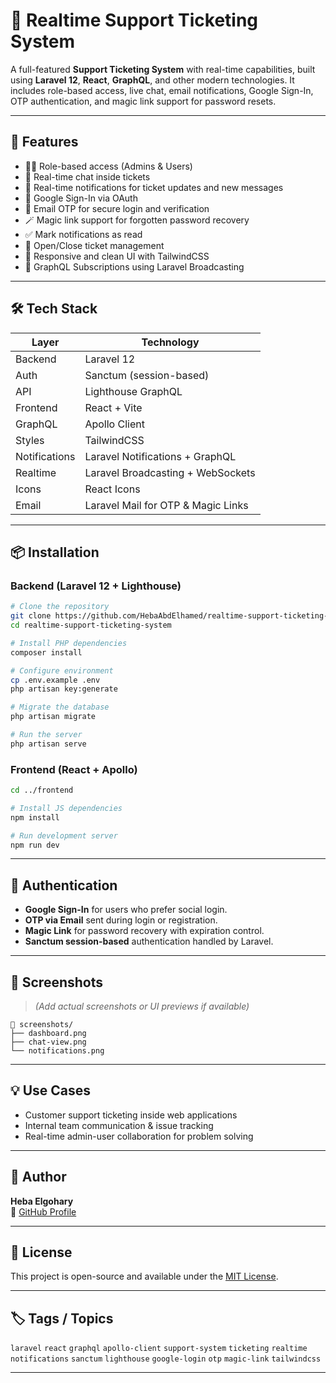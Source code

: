 # 🎫 Realtime Support Ticketing System

A full-featured **Support Ticketing System** with real-time capabilities, built using **Laravel 12**, **React**, **GraphQL**, and other modern technologies. It includes role-based access, live chat, email notifications, Google Sign-In, OTP authentication, and magic link support for password resets.

---

## 🚀 Features

- 🧑‍💼 Role-based access (Admins & Users)
- 💬 Real-time chat inside tickets
- 🔔 Real-time notifications for ticket updates and new messages
- 🔐 Google Sign-In via OAuth
- 📩 Email OTP for secure login and verification
- 🪄 Magic link support for forgotten password recovery
- ✅ Mark notifications as read
- 📂 Open/Close ticket management
- 🎨 Responsive and clean UI with TailwindCSS
- 🔄 GraphQL Subscriptions using Laravel Broadcasting

---

## 🛠️ Tech Stack

| Layer        | Technology                            |
|--------------|----------------------------------------|
| Backend      | Laravel 12                             |
| Auth         | Sanctum (session-based)                |
| API          | Lighthouse GraphQL                     |
| Frontend     | React + Vite                           |
| GraphQL      | Apollo Client                          |
| Styles       | TailwindCSS                            |
| Notifications| Laravel Notifications + GraphQL        |
| Realtime     | Laravel Broadcasting + WebSockets      |
| Icons        | React Icons                            |
| Email        | Laravel Mail for OTP & Magic Links     |

---

## 📦 Installation

### Backend (Laravel 12 + Lighthouse)

```bash
# Clone the repository
git clone https://github.com/HebaAbdElhamed/realtime-support-ticketing-system.git
cd realtime-support-ticketing-system

# Install PHP dependencies
composer install

# Configure environment
cp .env.example .env
php artisan key:generate

# Migrate the database
php artisan migrate

# Run the server
php artisan serve
```

### Frontend (React + Apollo)

```bash
cd ../frontend

# Install JS dependencies
npm install

# Run development server
npm run dev
```

---

## 🔐 Authentication

- **Google Sign-In** for users who prefer social login.
- **OTP via Email** sent during login or registration.
- **Magic Link** for password recovery with expiration control.
- **Sanctum session-based** authentication handled by Laravel.

---

## 📸 Screenshots

> *(Add actual screenshots or UI previews if available)*

```
📂 screenshots/
├── dashboard.png
├── chat-view.png
└── notifications.png
```

---

## 💡 Use Cases

- Customer support ticketing inside web applications
- Internal team communication & issue tracking
- Real-time admin-user collaboration for problem solving

---

## 👤 Author

**Heba Elgohary**  
🔗 [GitHub Profile](https://github.com/HebaAbdElhamed)

---

## 📄 License

This project is open-source and available under the [MIT License](LICENSE).

---

## 🏷️ Tags / Topics

`laravel` `react` `graphql` `apollo-client` `support-system` `ticketing` `realtime` `notifications` `sanctum` `lighthouse` `google-login` `otp` `magic-link` `tailwindcss`

---